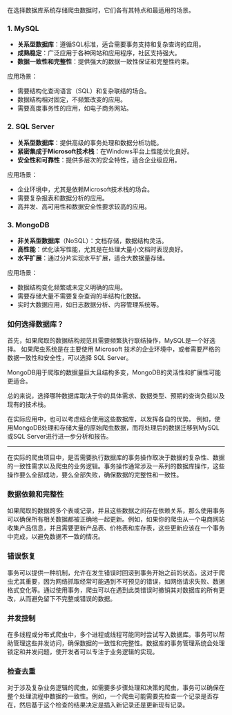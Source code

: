 在选择数据库系统存储爬虫数据时，它们各有其特点和最适用的场景。

### 1. MySQL

- **关系型数据库**：遵循SQL标准，适合需要事务支持和复杂查询的应用。
- **成熟稳定**：广泛应用于各种网站和应用程序，社区支持强大。
- **数据一致性和完整性**：提供强大的数据一致性保证和完整性约束。

应用场景：

- 需要结构化查询语言（SQL）和复杂联结的场合。
- 数据结构相对固定，不频繁改变的应用。
- 需要高度事务性的应用，如电子商务网站。

### 2. SQL Server

- **关系型数据库**：提供高级的事务处理和数据分析功能。
- **紧密集成于Microsoft技术栈**：在Windows平台上性能优化良好。
- **安全性和可靠性**：提供多层次的安全特性，适合企业级应用。

应用场景：

- 企业环境中，尤其是依赖Microsoft技术栈的场合。
- 需要复杂报表和数据分析的应用。
- 高并发、高可用性和数据安全性要求较高的应用。

### 3. MongoDB

- **非关系型数据库**（NoSQL）：文档存储，数据结构灵活。
- **高性能**：优化读写性能，尤其是在处理大量小文档时表现良好。
- **水平扩展**：通过分片实现水平扩展，适合大数据量存储。

应用场景：

- 数据结构变化频繁或未定义明确的应用。
- 需要存储大量不需要复杂查询的半结构化数据。
- 实时大数据应用，如日志数据分析、内容管理系统等。

### 如何选择数据库？

首先，如果爬取的数据结构规范且需要频繁执行联结操作，MySQL是一个好选择。
如果爬虫系统是在主要使用 Microsoft 技术的企业环境中，或者需要严格的数据一致性和安全性，可以选择 SQL Server。

MongoDB用于爬取的数据量巨大且结构多变，MongoDB的灵活性和扩展性可能更适合。

总的来说，选择哪种数据库取决于你的具体需求、数据类型、预期的查询负载以及现有的技术栈。

在实际应用中，也可以考虑结合使用这些数据库，以发挥各自的优势。
例如，使用MongoDB处理和存储大量的原始爬虫数据，而将处理后的数据迁移到MySQL或SQL Server进行进一步分析和报告。

---

在实际的爬虫项目中，是否需要执行数据库的事务操作取决于数据的复杂性、数据的一致性需求以及爬虫的业务逻辑。事务操作通常涉及一系列的数据库操作，这些操作要么全部成功，要么全部失败，确保数据的完整性和一致性。

### 数据依赖和完整性

如果爬取的数据跨多个表或记录，并且这些数据之间存在依赖关系，那么使用事务可以确保所有相关数据都被正确地一起更新。例如，如果你的爬虫从一个电商网站收集产品信息，并且需要更新产品表、价格表和库存表，这些更新应该在一个事务中完成，以避免数据不一致的情况。

### 错误恢复

事务可以提供一种机制，允许在发生错误时回滚到事务开始之前的状态。这对于爬虫尤其重要，因为网络抓取经常可能遇到不可预见的错误，如网络请求失败、数据格式变化等。通过使用事务，爬虫可以在遇到此类错误时撤销其对数据库的所有更改，从而避免留下不完整或错误的数据。

### 并发控制

在多线程或分布式爬虫中，多个进程或线程可能同时尝试写入数据库。事务可以帮助管理这些并发访问，确保数据的一致性和完整性。数据库的事务管理系统会处理锁定和并发问题，使开发者可以专注于业务逻辑的实现。

### 检查去重

对于涉及复杂业务逻辑的爬虫，如需要多步骤处理和决策的爬虫，事务可以确保在整个处理流程中数据的一致性。例如，一个爬虫可能需要先检查一个记录是否存在，然后基于这个检查的结果决定是插入新记录还是更新现有记录。
